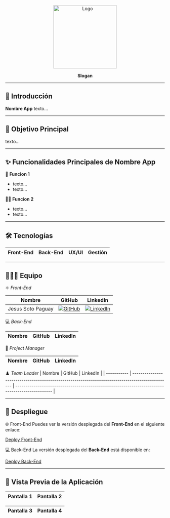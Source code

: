 <div align="center">
   <img src="" alt="Logo" width="200px" />
   <p><strong>Slogan</strong></p>
</div>

---

## 🚀 Introducción

**Nombre App** texto...

---

## 🎯 Objetivo Principal

texto...

---

## ✨ Funcionalidades Principales de Nombre App

🏢 **Funcion 1**  
- texto...  
- texto...  

👩‍💼 **Funcion 2**  
- texto...  
- texto...  


---

## 🛠️ Tecnologías

| Front-End                                                                 | Back-End                                                                 | UX/UI                                                                 | Gestión                                                             |
|---------------------------------------------------------------------------|--------------------------------------------------------------------------|-----------------------------------------------------------------------|--------------------------------------------------------------------|

---

## 🧑‍🤝‍🧑 Equipo

⚛️ *Front-End*

| Nombre         | GitHub                                                                                          | LinkedIn                                                                                         |
| -------------- | ------------------------------------------------------------------------------------------------ | ------------------------------------------------------------------------------------------------ |
| Jesus Soto Paguay| [![GitHub](https://img.shields.io/badge/github-%23121011.svg?&style=for-the-badge&logo=github&logoColor=white)](#) | [![LinkedIn](https://img.shields.io/badge/linkedin-%230A66C2.svg?&style=for-the-badge&logo=linkedin&logoColor=white)](#) |

💻 *Back-End*

| Nombre         | GitHub                                                                                          | LinkedIn                                                                                         |
| -------------- | ------------------------------------------------------------------------------------------------ | ------------------------------------------------------------------------------------------------ |

📝 *Project Manager*

| Nombre       | GitHub                                                                                          | LinkedIn                                                                                         |
| ------------ | ------------------------------------------------------------------------------------------------ | ------------------------------------------------------------------------------------------------ |

♟️ *Team Leader*
| Nombre      | GitHub                                                                                          | LinkedIn                                                                                         |
| ----------- | ------------------------------------------------------------------------------------------------ | ------------------------------------------------------------------------------------------------ |

---

## 🔗 Despliegue

🌐 Front-End
Puedes ver la versión desplegada del **Front-End** en el siguiente enlace:

[Deploy Front-End](#)

💻 Back-End
La versión desplegada del **Back-End** está disponible en:

[Deploy Back-End](#)

---
## 📸 Vista Previa de la Aplicación
| Pantalla 1 | Pantalla 2 |
|------------|------------|


| Pantalla 3 | Pantalla 4 |
|------------|------------|


